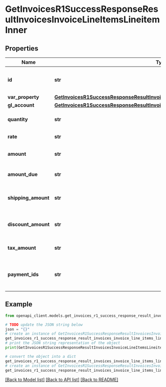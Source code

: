 # GetInvoicesR1SuccessResponseResultInvoicesInvoiceLineItemsLineitemInner


## Properties

Name | Type | Description | Notes
------------ | ------------- | ------------- | -------------
**id** | **str** | Unique identifier for the line item | 
**var_property** | [**GetInvoicesR1SuccessResponseResultInvoicesInvoiceLineItemsLineitemInnerProperty**](GetInvoicesR1SuccessResponseResultInvoicesInvoiceLineItemsLineitemInnerProperty.md) |  | 
**gl_account** | [**GetInvoicesR1SuccessResponseResultInvoicesInvoiceLineItemsLineitemInnerGlAccount**](GetInvoicesR1SuccessResponseResultInvoicesInvoiceLineItemsLineitemInnerGlAccount.md) |  | 
**quantity** | **str** | Quantity for the line item | 
**rate** | **str** | Rate for the line item | 
**amount** | **str** | Amount for the line item | 
**amount_due** | **str** | Amount due for the line item | 
**shipping_amount** | **str** | Shipping amount for the line item | 
**discount_amount** | **str** | Discount amount for the line item | 
**tax_amount** | **str** | Tax amount for the line item | 
**payment_ids** | **str** | Payment IDs associated with the line item | 

## Example

```python
from openapi_client.models.get_invoices_r1_success_response_result_invoices_invoice_line_items_lineitem_inner import GetInvoicesR1SuccessResponseResultInvoicesInvoiceLineItemsLineitemInner

# TODO update the JSON string below
json = "{}"
# create an instance of GetInvoicesR1SuccessResponseResultInvoicesInvoiceLineItemsLineitemInner from a JSON string
get_invoices_r1_success_response_result_invoices_invoice_line_items_lineitem_inner_instance = GetInvoicesR1SuccessResponseResultInvoicesInvoiceLineItemsLineitemInner.from_json(json)
# print the JSON string representation of the object
print(GetInvoicesR1SuccessResponseResultInvoicesInvoiceLineItemsLineitemInner.to_json())

# convert the object into a dict
get_invoices_r1_success_response_result_invoices_invoice_line_items_lineitem_inner_dict = get_invoices_r1_success_response_result_invoices_invoice_line_items_lineitem_inner_instance.to_dict()
# create an instance of GetInvoicesR1SuccessResponseResultInvoicesInvoiceLineItemsLineitemInner from a dict
get_invoices_r1_success_response_result_invoices_invoice_line_items_lineitem_inner_from_dict = GetInvoicesR1SuccessResponseResultInvoicesInvoiceLineItemsLineitemInner.from_dict(get_invoices_r1_success_response_result_invoices_invoice_line_items_lineitem_inner_dict)
```
[[Back to Model list]](../README.md#documentation-for-models) [[Back to API list]](../README.md#documentation-for-api-endpoints) [[Back to README]](../README.md)


